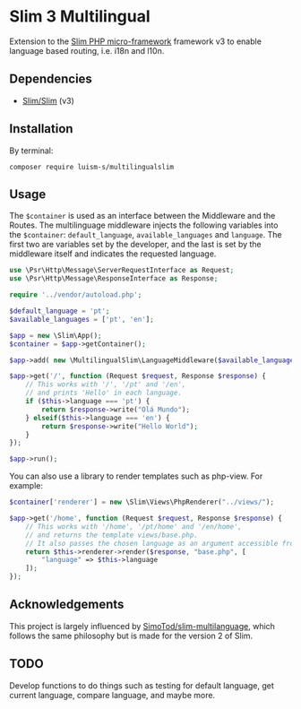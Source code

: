 # Slim 3 Multilingual

Extension to the [Slim PHP micro-framework](http://www.slimframework.com/) framework v3 to enable language based routing, i.e. i18n and l10n.

## Dependencies

* [Slim/Slim](https://github.com/slimphp/Slim) (v3)

## Installation

By terminal:

```shell
composer require luism-s/multilingualslim
```

## Usage

The `$container` is used as an interface between the Middleware and the Routes. 
The multilinguage middleware injects the following variables into the `$container`: `default_language`, `available_languages` and `language`. 
The first two are variables set by the developer, and the last is set by the middleware itself and indicates the requested language. 

```php
use \Psr\Http\Message\ServerRequestInterface as Request;
use \Psr\Http\Message\ResponseInterface as Response;

require '../vendor/autoload.php';

$default_language = 'pt';
$available_languages = ['pt', 'en'];

$app = new \Slim\App();
$container = $app->getContainer();

$app->add( new \MultilingualSlim\LanguageMiddleware($available_languages, $default_language, $container) );

$app->get('/', function (Request $request, Response $response) {
    // This works with '/', '/pt' and '/en',
    // and prints 'Hello' in each language.
    if ($this->language === 'pt') {
        return $response->write("Olá Mundo");
    } elseif($this->language === 'en') {
        return $response->write("Hello World");
    }
});

$app->run();
```

You can also use a library to render templates such as php-view. For example:

```php
$container['renderer'] = new \Slim\Views\PhpRenderer("../views/");

$app->get('/home', function (Request $request, Response $response) {
    // This works with '/home', '/pt/home' and '/en/home', 
    // and returns the template views/base.php.
    // It also passes the chosen language as an argument accessible from the chosen template.
    return $this->renderer->render($response, "base.php", [
        "language" => $this->language
    ]);
});
```

## Acknowledgements 

This project is largely influenced by [SimoTod/slim-multilanguage](https://github.com/SimoTod/slim-multilanguage), which follows the same philosophy but is made for the version 2 of Slim.

## TODO

Develop functions to do things such as testing for default language, get current language, compare language, and maybe more.
